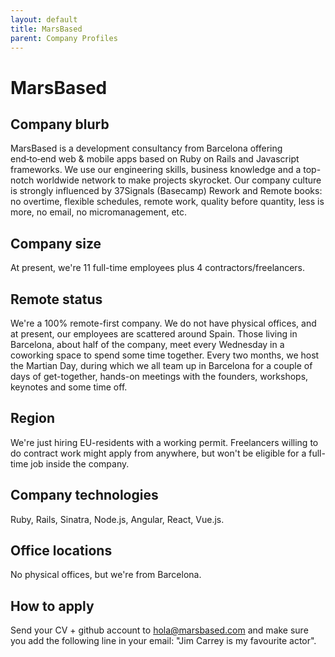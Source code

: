 ```yaml
---
layout: default
title: MarsBased
parent: Company Profiles
---
```


# MarsBased

## Company blurb

MarsBased is a development consultancy from Barcelona offering end‑to‑end web & mobile apps based on Ruby on Rails and Javascript frameworks. We use our engineering skills, business knowledge and a top-notch worldwide network to make projects skyrocket.
Our company culture is strongly influenced by 37Signals (Basecamp) Rework and Remote books: no overtime, flexible schedules, remote work, quality before quantity, less is more, no email, no micromanagement, etc.

## Company size

At present, we're 11 full-time employees plus 4 contractors/freelancers.

## Remote status

We're a 100% remote-first company. We do not have physical offices, and at present, our employees are scattered around Spain.
Those living in Barcelona, about half of the company, meet every Wednesday in a coworking space to spend some time together.
Every two months, we host the Martian Day, during which we all team up in Barcelona for a couple of days of get-together, hands-on meetings with the founders, workshops, keynotes and some time off.

## Region

We're just hiring EU-residents with a working permit. Freelancers willing to do contract work might apply from anywhere, but won't be eligible for a full-time job inside the company.

## Company technologies

Ruby, Rails, Sinatra, Node.js, Angular, React, Vue.js.

## Office locations

No physical offices, but we're from Barcelona.

## How to apply

Send your CV + github account to hola@marsbased.com and make sure you add the following line in your email: "Jim Carrey is my favourite actor".